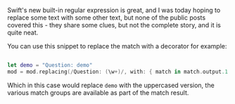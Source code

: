 Swift's new built-in regular expression is great, and I was today
hoping to replace some text with some other text, but none of the
public posts covered this - they share some clues, but not the
complete story, and it is quite neat.

You can use this snippet to replace the match with a decorator
for example:

```swift

let demo = "Question: demo"
mod = mod.replacing(/Question: (\w+)/, with: { match in match.output.1.uppercased ()})
```

Which in this case would replace `demo` with the uppercased version,
the various match groups are available as part of the match result.
